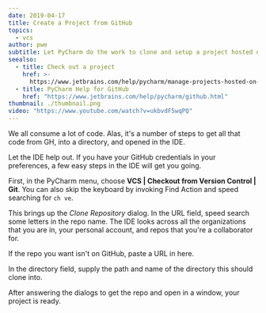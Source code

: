 ```yaml
---
date: 2019-04-17
title: Create a Project from GitHub
topics:
  - vcs
author: pwe
subtitle: Let PyCharm do the work to clone and setup a project hosted on GitHub.
seealso:
  - title: Check out a project
    href: >-
      https://www.jetbrains.com/help/pycharm/manage-projects-hosted-on-github.html#clone-from-GitHub
  - title: PyCharm Help for GitHub
    href: "https://www.jetbrains.com/help/pycharm/github.html"
thumbnail: ./thumbnail.png
video: "https://www.youtube.com/watch?v=ukbvdF5wqPQ"
---
```


We all consume a lot of code. Alas, it's a number of steps to get all that code from GH, into a directory, and opened in the IDE.

Let the IDE help out. If you have your GitHub credentials in your preferences, a few easy steps in the IDE will get you going.

First, in the PyCharm menu, choose **VCS | Checkout from Version Control | Git**. You can also skip the keyboard by invoking Find Action and speed searching for `ch ve`.

This brings up the _Clone Repository_ dialog. In the URL field, speed search some letters in the repo name. The IDE looks across all the organizations that you are in, your personal account, and repos that you're a collaborator for.

If the repo you want isn't on GitHub, paste a URL in here.

In the directory field, supply the path and name of the directory this should clone into.

After answering the dialogs to get the repo and open in a window, your project is ready.
